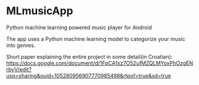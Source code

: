 # MLmusicApp
Python machine learning powered music player for Android

The app uses a Python machine learning model to categorize your music into genres.

Short paper explaining the entire project in some detail(in Croatian): https://docs.google.com/document/d/1FpCA1xz7O52ufMZQLMYoxPhOzgENrbyV/edit?usp=sharing&ouid=105280956907770985498&rtpof=true&sd=true
